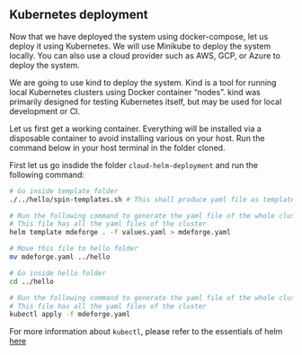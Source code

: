 ## Kubernetes deployment

Now that we have deployed the system using docker-compose, let us deploy it using Kubernetes. We will use Minikube to deploy the system locally. You can also use a cloud provider such as AWS, GCP, or Azure to deploy the system.

We are going to use kind to deploy the system. Kind is a tool for running local Kubernetes clusters using Docker container “nodes”. kind was primarily designed for testing Kubernetes itself, but may be used for local development or CI.

Let us first get a working container. Everything will be installed via a disposable container to avoid installing various on your host. Run the command below in your host terminal in the folder cloned.

First let us go insdide the folder `cloud-helm-deployment` and run the following command:

```bash
# Go inside template folder
./../hello/spin-templates.sh # This shall produce yaml file as templates

# Run the following command to generate the yaml file of the whole cluster. We are piping the output to a file called mdeforge.yaml
# This file has all the yaml files of the cluster
helm template mdeforge . -f values.yaml > mdeforge.yaml

# Move this file to hello folder
mv mdeforge.yaml ../hello

# Go inside hello folder
cd ../hello

# Run the following command to generate the yaml file of the whole cluster. We are piping the output to a file called mdeforge.yaml
# This file has all the yaml files of the cluster
kubectl apply -f mdeforge.yaml
```

For more information about `kubectl`, please refer to the essentials of helm [here](3-1-kubectl-guide.md)
